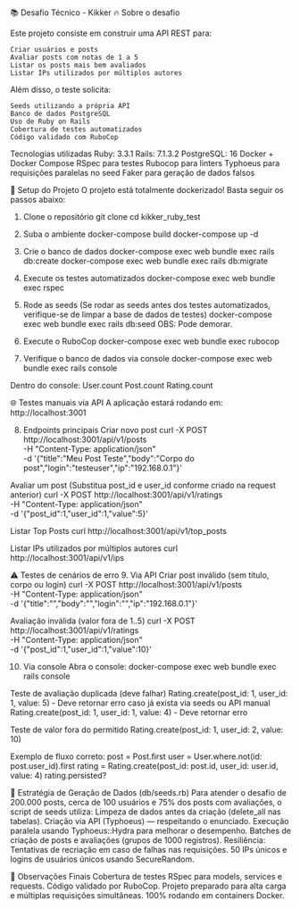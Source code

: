 📚 Desafio Técnico - Kikker
🔥 Sobre o desafio

Este projeto consiste em construir uma API REST para:

    Criar usuários e posts
    Avaliar posts com notas de 1 a 5
    Listar os posts mais bem avaliados
    Listar IPs utilizados por múltiplos autores

Além disso, o teste solicita:

    Seeds utilizando a própria API
    Banco de dados PostgreSQL
    Uso de Ruby on Rails
    Cobertura de testes automatizados
    Código validado com RuboCop

Tecnologias utilizadas
    Ruby: 3.3.1
    Rails: 7.1.3.2
    PostgreSQL: 16
    Docker + Docker Compose
    RSpec para testes
    Rubocop para linters
    Typhoeus para requisições paralelas no seed
    Faker para geração de dados falsos


🚀 Setup do Projeto
O projeto está totalmente dockerizado! Basta seguir os passos abaixo:

1. Clone o repositório
git clone
cd kikker_ruby_test

2. Suba o ambiente
docker-compose build
docker-compose up -d

3. Crie o banco de dados
docker-compose exec web bundle exec rails db:create
docker-compose exec web bundle exec rails db:migrate

6. Execute os testes automatizados
docker-compose exec web bundle exec rspec

5. Rode as seeds 
(Se rodar as seeds antes dos testes automatizados, verifique-se de limpar a base de dados de testes)
docker-compose exec web bundle exec rails db:seed
OBS: Pode demorar.

6. Execute o RuboCop
docker-compose exec web bundle exec rubocop

7. Verifique o banco de dados via console
docker-compose exec web bundle exec rails console

Dentro do console:
User.count
Post.count
Rating.count

🌐 Testes manuais via API
A aplicação estará rodando em: http://localhost:3001

8. Endpoints principais
Criar novo post
curl -X POST http://localhost:3001/api/v1/posts \
  -H "Content-Type: application/json" \
  -d '{"title":"Meu Post Teste","body":"Corpo do post","login":"testeuser","ip":"192.168.0.1"}'


Avaliar um post
(Substitua post_id e user_id conforme criado na request anterior)
curl -X POST http://localhost:3001/api/v1/ratings \
  -H "Content-Type: application/json" \
  -d '{"post_id":1,"user_id":1,"value":5}'

Listar Top Posts
curl http://localhost:3001/api/v1/top_posts

Listar IPs utilizados por múltiplos autores
curl http://localhost:3001/api/v1/ips

⚠️ Testes de cenários de erro
9. Via API
Criar post inválido (sem título, corpo ou login)
curl -X POST http://localhost:3001/api/v1/posts \
  -H "Content-Type: application/json" \
  -d '{"title":"","body":"","login":"","ip":"192.168.0.1"}'

Avaliação inválida (valor fora de 1..5)
curl -X POST http://localhost:3001/api/v1/ratings \
  -H "Content-Type: application/json" \
  -d '{"post_id":1,"user_id":1,"value":10}'

10. Via console
Abra o console:
docker-compose exec web bundle exec rails console

Teste de avaliação duplicada (deve falhar)
Rating.create(post_id: 1, user_id: 1, value: 5) - Deve retornar erro caso já exista via seeds ou API manual
Rating.create(post_id: 1, user_id: 1, value: 4) - Deve retornar erro

Teste de valor fora do permitido
Rating.create(post_id: 1, user_id: 2, value: 10)

Exemplo de fluxo correto:
post = Post.first
user = User.where.not(id: post.user_id).first
rating = Rating.create(post_id: post.id, user_id: user.id, value: 4)
rating.persisted?

🧠 Estratégia de Geração de Dados (db/seeds.rb)
Para atender o desafio de 200.000 posts, cerca de 100 usuários e 75% dos posts com avaliações, o script de seeds utiliza:
Limpeza de dados antes da criação (delete_all nas tabelas).
Criação via API (Typhoeus) — respeitando o enunciado.
Execução paralela usando Typhoeus::Hydra para melhorar o desempenho.
Batches de criação de posts e avaliações (grupos de 1000 registros).
Resiliência: Tentativas de recriação em caso de falhas nas requisições.
50 IPs únicos e logins de usuários únicos usando SecureRandom.

🎯 Observações Finais
Cobertura de testes RSpec para models, services e requests.
Código validado por RuboCop.
Projeto preparado para alta carga e múltiplas requisições simultâneas.
100% rodando em containers Docker.

